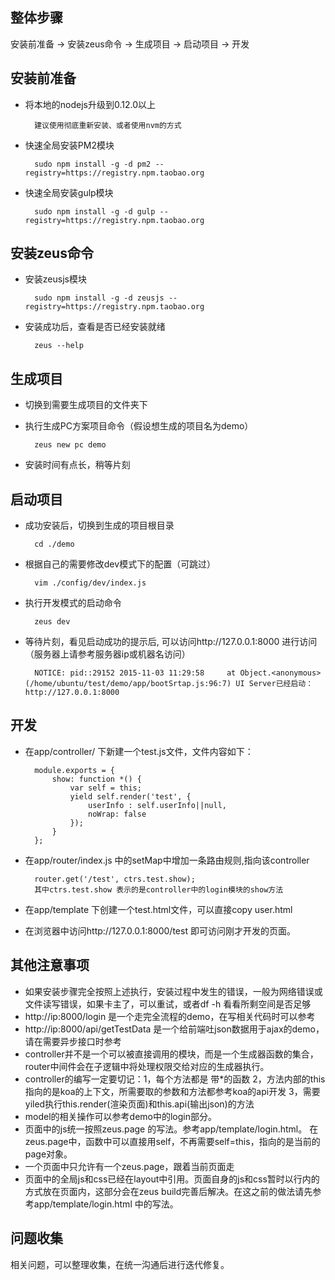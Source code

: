 ## 整体步骤 ##

安装前准备 -> 安装zeus命令 -> 生成项目 -> 启动项目 -> 开发


## 安装前准备 ##

- 将本地的nodejs升级到0.12.0以上

		建议使用彻底重新安装、或者使用nvm的方式
- 快速全局安装PM2模块

		sudo npm install -g -d pm2 --registry=https://registry.npm.taobao.org
  
- 快速全局安装gulp模块
		
		sudo npm install -g -d gulp --registry=https://registry.npm.taobao.org 

## 安装zeus命令 ##
- 安装zeusjs模块 

		sudo npm install -g -d zeusjs --registry=https://registry.npm.taobao.org 
- 安装成功后，查看是否已经安装就绪
		
		zeus --help 

## 生成项目 ##
- 切换到需要生成项目的文件夹下
- 执行生成PC方案项目命令（假设想生成的项目名为demo）

		zeus new pc demo
- 安装时间有点长，稍等片刻

## 启动项目 ##

- 成功安装后，切换到生成的项目根目录

		cd ./demo
- 根据自己的需要修改dev模式下的配置（可跳过）

		vim ./config/dev/index.js

- 执行开发模式的启动命令

		zeus dev

- 等待片刻，看见启动成功的提示后, 可以访问http://127.0.0.1:8000 进行访问（服务器上请参考服务器ip或机器名访问）

		NOTICE: pid::29152 2015-11-03 11:29:58     at Object.<anonymous> (/home/ubuntu/test/demo/app/bootSrtap.js:96:7) UI Server已经启动：http://127.0.0.1:8000

## 开发 ##
- 在app/controller/ 下新建一个test.js文件，文件内容如下：

		module.exports = {
	    	show: function *() {
		        var self = this;
		        yield self.render('test', {
		            userInfo : self.userInfo||null,
		            noWrap: false
		        });
		    }
		};

- 在app/router/index.js 中的setMap中增加一条路由规则,指向该controller

		router.get('/test', ctrs.test.show);
		其中ctrs.test.show 表示的是controller中的login模块的show方法

- 在app/template 下创建一个test.html文件，可以直接copy user.html
- 在浏览器中访问http://127.0.0.1:8000/test 即可访问刚才开发的页面。

## 其他注意事项 ##
- 如果安装步骤完全按照上述执行，安装过程中发生的错误，一般为网络错误或文件读写错误，如果卡主了，可以重试，或者df -h 看看所剩空间是否足够
- http://ip:8000/login  是一个走完全流程的demo，在写相关代码时可以参考
- http://ip:8000/api/getTestData 是一个给前端吐json数据用于ajax的demo，请在需要异步接口时参考
- controller并不是一个可以被直接调用的模块，而是一个生成器函数的集合，router中间件会在子逻辑中将处理权限交给对应的生成器执行。 
- controller的编写一定要切记：1，每个方法都是 带*的函数   2，方法内部的this指向的是koa的上下文，所需要取的参数和方法都参考koa的api开发  3，需要yiled执行this.render(渲染页面)和this.api(输出json)的方法
- model的相关操作可以参考demo中的login部分。
- 页面中的js统一按照zeus.page 的写法。参考app/template/login.html。 在zeus.page中，函数中可以直接用self，不再需要self=this，指向的是当前的page对象。
- 一个页面中只允许有一个zeus.page，跟着当前页面走
- 页面中的全局js和css已经在layout中引用。页面自身的js和css暂时以行内的方式放在页面内，这部分会在zeus build完善后解决。在这之前的做法请先参考app/template/login.html 中的写法。

## 问题收集 ##
相关问题，可以整理收集，在统一沟通后进行迭代修复。